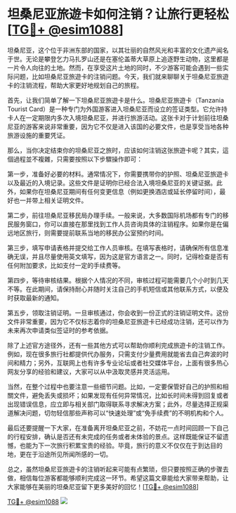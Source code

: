# 坦桑尼亚旅遊卡如何注销？让旅行更轻松[[TG💪+ @esim1088](https://t.me/s/esim1088)]

坦桑尼亚，这个位于非洲东部的国家，以其壮丽的自然风光和丰富的文化遗产闻名于世。无论是攀登乞力马扎罗山还是在塞伦盖蒂大草原上追逐野生动物，这里都是一片令人向往的土地。然而，在享受这片土地的同时，不少游客可能会遇到一些实际问题，比如坦桑尼亚旅遊卡的注销问题。今天，我们就来聊聊关于坦桑尼亚旅遊卡的注销流程，帮助大家更好地规划自己的旅程。

首先，让我们简单了解一下坦桑尼亚旅遊卡是什么。坦桑尼亚旅遊卡（Tanzania Tourist Card）是一种专门为外国游客进入坦桑尼亚而设立的签证类型。它允许持卡人在一定期限内多次入境坦桑尼亚，并进行旅游活动。这张卡对于计划前往坦桑尼亚的游客来说非常重要，因为它不仅是进入该国的必要文件，也是享受当地各种旅游设施的重要凭证。

那么，当你决定结束你的坦桑尼亚之旅时，应该如何注销这张旅遊卡呢？其实，這個過程並不複雜，只需要按照以下步驟操作即可：

第一步，准备好必要的材料。通常情况下，你需要携带你的护照、坦桑尼亚旅遊卡以及最近的入境记录。这些文件是证明你已经合法入境坦桑尼亚的关键证据。此外，如果你在坦桑尼亚期间有任何变更信息（例如更换酒店或延长停留时间），最好也一并带上相关证明文件。

第二步，前往坦桑尼亚移民局办理手续。一般来说，大多数国际机场都有专门的移民服务窗口，你可以直接在那里找到工作人员咨询具体的注销程序。如果你是在偏远地区旅行，则需要提前联系当地的移民办公室预约时间。

第三步，填写申请表格并提交给工作人员审核。在填写表格时，请确保所有信息准确无误，并且尽量使用英文填写，因为这是官方语言之一。同时，记得检查是否有任何附加要求，比如支付一定的手续费等。

第四步，等待审核结果。根据个人情况的不同，审核过程可能需要几个小时到几天不等。在此期间，请保持耐心并随时关注自己的手机短信或其他联系方式，以便及时获取最新的通知。

第五步，领取注销证明。一旦审核通过，你会收到一份正式的注销证明文件。这份文件非常重要，因为它不仅标志着你的坦桑尼亚旅遊卡已经成功注销，还可以作为未来再次申请类似签证时的参考依据。

除了上述官方途径外，还有一些其他方式可以帮助你顺利完成旅遊卡的注销工作。例如，现在很多旅行社都提供代办服务，只需支付少量费用就能省去自己奔波的时间和精力；另外，互联网上也有许多专业论坛或者社交媒体平台，上面有很多热心网友分享的经验和建议，大家可以从中汲取灵感并灵活运用。

当然，在整个过程中也要注意一些细节问题。比如，一定要保管好自己的护照和相關文件，避免丢失或损坏；如果发现有任何异常情况，比如长时间未得到回复或者出现错误信息，应立即与相关部门取得联系寻求解决方案；此外，尽量选择正规渠道解决问题，切勿轻信那些声称可以“快速处理”或“免手续费”的不明机构和个人。

最后还要提醒一下大家，在准备离开坦桑尼亚之前，不妨花一点时间回顾一下自己的行程安排，确认是否还有未完成的任务或者未体验的景点。这样既能保证不留遗憾，也能为下一次旅行积累宝贵的经验。毕竟，旅行的意义不仅仅在于到达目的地，更在于沿途所见所闻所感的一切。

总之，虽然坦桑尼亚旅遊卡的注销听起来可能有点繁琐，但只要按照正确的步骤去做，相信每位游客都能够顺利完成这一环节。希望这篇文章能给大家带来帮助，让大家能够在美丽的坦桑尼亚留下更多美好的回忆！[[TG💪+ @esim1088](https://t.me/s/esim1088)]

[TG💪+ @esim1088](https://t.me/s/esim1088) ![](https://i.postimg.cc/4NQfJmqS/Snipaste-2025-05-13-00-14-12.png)